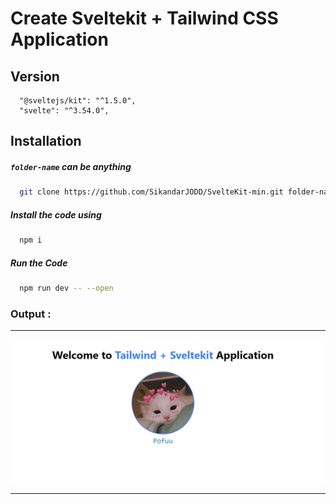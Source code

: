 # Create Sveltekit + Tailwind CSS Application

## Version
```
  "@sveltejs/kit": "^1.5.0",
  "svelte": "^3.54.0",
```

## Installation

##### <code>folder-name</code> can be anything

```bash
  git clone https://github.com/SikandarJODD/SvelteKit-min.git folder-name
```

##### Install the code using

```bash
  npm i
```

##### Run the Code

```bash
  npm run dev -- --open

```

### Output :

<hr/>

![screenshot](output.png)

<hr/>
